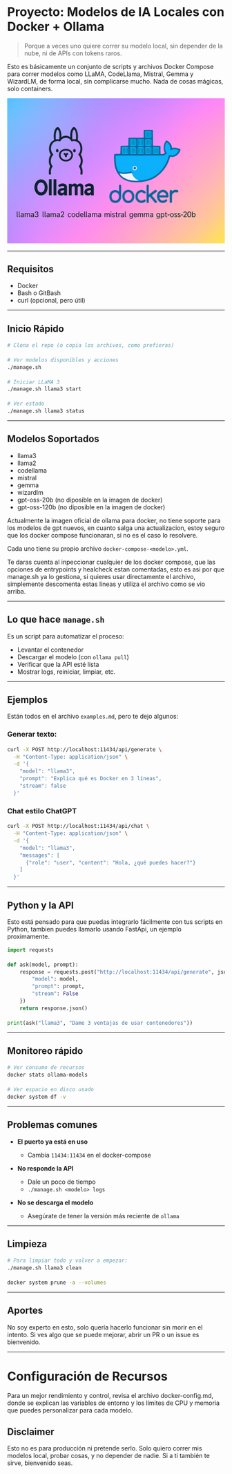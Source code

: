 # Proyecto: Modelos de IA Locales con Docker + Ollama

> Porque a veces uno quiere correr su modelo local, sin depender de la nube, ni de APIs con tokens raros.

Esto es básicamente un conjunto de scripts y archivos Docker Compose para correr modelos como LLaMA, CodeLlama, Mistral, Gemma y WizardLM, de forma local, sin complicarse mucho. Nada de cosas mágicas, solo containers.

<img alt="image" src="/banner.png" />

---

## Requisitos

* Docker
* Bash o GitBash
* curl (opcional, pero útil)

---

## Inicio Rápido

```bash
# Clona el repo (o copia los archivos, como prefieras)

# Ver modelos disponibles y acciones
./manage.sh

# Iniciar LLaMA 3
./manage.sh llama3 start

# Ver estado
./manage.sh llama3 status
```

---

## Modelos Soportados

* llama3
* llama2
* codellama
* mistral
* gemma
* wizardlm
* gpt-oss-20b (no diposible en la imagen de docker)
* gpt-oss-120b (no diposible en la imagen de docker)

Actualmente la imagen oficial de ollama para docker, no tiene soporte para los modelos de gpt nuevos, en cuanto salga una actualizacion, estoy seguro que los docker compose funcionaran, si no es el caso lo resolvere.

Cada uno tiene su propio archivo `docker-compose-<modelo>.yml`.

Te daras cuenta al inpeccionar cualquier de los docker compose, que las opciones de entrypoints y healcheck estan comentadas, esto es asi por que manage.sh ya lo gestiona, si quieres usar directamente el archivo, simplemente descomenta estas lineas y utiliza el archivo como se vio arriba.

---

## Lo que hace `manage.sh`

Es un script para automatizar el proceso:

* Levantar el contenedor
* Descargar el modelo (con `ollama pull`)
* Verificar que la API esté lista
* Mostrar logs, reiniciar, limpiar, etc.


---

## Ejemplos

Están todos en el archivo `examples.md`, pero te dejo algunos:

### Generar texto:

```bash
curl -X POST http://localhost:11434/api/generate \
  -H "Content-Type: application/json" \
  -d '{
    "model": "llama3",
    "prompt": "Explica qué es Docker en 3 líneas",
    "stream": false
  }'
```

### Chat estilo ChatGPT

```bash
curl -X POST http://localhost:11434/api/chat \
  -H "Content-Type: application/json" \
  -d '{
    "model": "llama3",
    "messages": [
      {"role": "user", "content": "Hola, ¿qué puedes hacer?"}
    ]
  }'
```

---

## Python y la API

Esto está pensado para que puedas integrarlo fácilmente con tus scripts en Python, tambien puedes llamarlo usando FastApi, un ejemplo proximamente.

```python
import requests

def ask(model, prompt):
    response = requests.post("http://localhost:11434/api/generate", json={
        "model": model,
        "prompt": prompt,
        "stream": False
    })
    return response.json()

print(ask("llama3", "Dame 3 ventajas de usar contenedores"))
```

---

## Monitoreo rápido

```bash
# Ver consumo de recursos
docker stats ollama-models

# Ver espacio en disco usado
docker system df -v
```

---

## Problemas comunes

* **El puerto ya está en uso**

  * Cambia `11434:11434` en el docker-compose

* **No responde la API**

  * Dale un poco de tiempo
  * `./manage.sh <modelo> logs`

* **No se descarga el modelo**

  * Asegúrate de tener la versión más reciente de `ollama`

---

## Limpieza

```bash
# Para limpiar todo y volver a empezar:
./manage.sh llama3 clean

docker system prune -a --volumes
```

---

## Aportes

No soy experto en esto, solo quería hacerlo funcionar sin morir en el intento. Si ves algo que se puede mejorar, abrir un PR o un issue es bienvenido.

---

# Configuración de Recursos

Para un mejor rendimiento y control, revisa el archivo docker-config.md, donde se explican las variables de entorno y los límites de CPU y memoria que puedes personalizar para cada modelo.

## Disclaimer

Esto no es para producción ni pretende serlo. Solo quiero correr mis modelos local, probar cosas, y no depender de nadie. Si a ti también te sirve, bienvenido seas.
